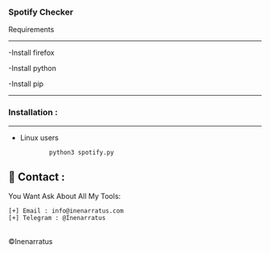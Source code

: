 ### Spotify Checker

Requirements
______________

-Install firefox

-Install python

-Install pip
______________
### Installation : 
______________   

 - Linux users
   
               python3 spotify.py

📧 Contact :
------
You Want Ask About All My Tools: 
```
[+] Email : info@inenarratus.com
[+] Telegram : @Inenarratus
```

<br>©Inenarratus
